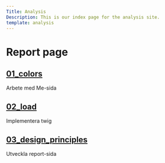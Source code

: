 ```yaml
---
Title: Analysis
Description: This is our index page for the analysis site.
template: analysis
---
```


Report page
==========================

<div class="kmom-box">
        <a href="analysis/01_colors"><h2>01_colors</h2></a>
        <p>Arbete med Me-sida</p>
        <a><i class="fas fa-arrow-circle-right"></i></a>
</div>
<div class="kmom-box">
    <a href="analysis/02_load"><h2>02_load</h2></a>
    <p>Implementera twig</p>
    <a><i class="fas fa-arrow-circle-right"></i></a>
</div>
<div class="kmom-box">
    <a href="analysis/03_design_principles"><h2>03_design_principles</h2></a>
    <p>Utveckla report-sida</p>
    <a><i class="fas fa-arrow-circle-right"></i></a>
</div>
